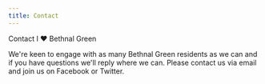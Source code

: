 ```yaml
---
title: Contact
---
```

Contact I ♥ Bethnal Green

We're keen to engage with as many Bethnal Green residents as we can and if you have questions we'll reply where we can. Please contact us via email and join us on Facebook or Twitter.
